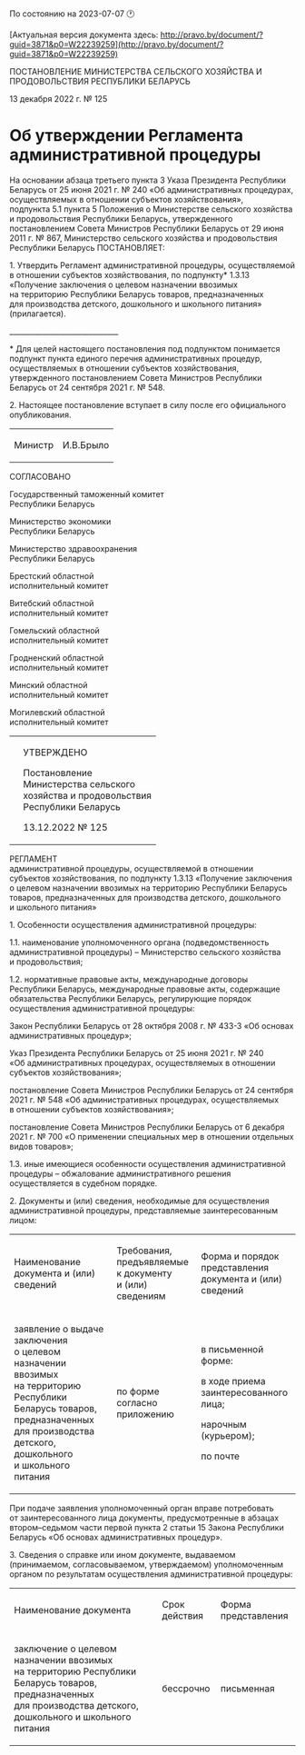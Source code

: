 По состоянию на 2023-07-07 &#x1F550;

[Актуальная версия документа здесь: http://pravo.by/document/?guid=3871&p0=W22239259](http://pravo.by/document/?guid=3871&p0=W22239259)

<p>ПОСТАНОВЛЕНИЕ МИНИСТЕРСТВА СЕЛЬСКОГО ХОЗЯЙСТВА И ПРОДОВОЛЬСТВИЯ РЕСПУБЛИКИ БЕЛАРУСЬ</p>
<p>13 декабря 2022 г. № 125</p>
<h1>Об утверждении Регламента административной процедуры</h1>
<p>На основании абзаца третьего пункта 3 Указа Президента Республики Беларусь от 25 июня 2021 г. № 240 «Об административных процедурах, осуществляемых в отношении субъектов хозяйствования», подпункта 5.1 пункта 5 Положения о Министерстве сельского хозяйства и продовольствия Республики Беларусь, утвержденного постановлением Совета Министров Республики Беларусь от 29 июня 2011 г. № 867, Министерство сельского хозяйства и продовольствия Республики Беларусь ПОСТАНОВЛЯЕТ:</p>
<p>1. Утвердить Регламент административной процедуры, осуществляемой в отношении субъектов хозяйствования, по подпункту* 1.3.13 «Получение заключения о целевом назначении ввозимых на территорию Республики Беларусь товаров, предназначенных для производства детского, дошкольного и школьного питания» (прилагается).</p>
<p>______________________________</p>
<p>* Для целей настоящего постановления под подпунктом понимается подпункт пункта единого перечня административных процедур, осуществляемых в отношении субъектов хозяйствования, утвержденного постановлением Совета Министров Республики Беларусь от 24 сентября 2021 г. № 548.</p>
<p></p>
<p>2. Настоящее постановление вступает в силу после его официального опубликования.</p>
<p></p>
<table><tr>
<td><p>Министр</p></td>
<td><p>И.В.Брыло</p></td>
</tr></table>
<p></p>
<p>СОГЛАСОВАНО</p>
<p>Государственный таможенный комитет<br>Республики Беларусь</p>
<p></p>
<p>Министерство экономики<br>Республики Беларусь</p>
<p></p>
<p>Министерство здравоохранения<br>Республики Беларусь</p>
<p></p>
<p>Брестский областной<br>исполнительный комитет</p>
<p></p>
<p>Витебский областной<br>исполнительный комитет</p>
<p></p>
<p>Гомельский областной<br>исполнительный комитет</p>
<p></p>
<p>Гродненский областной<br>исполнительный комитет</p>
<p></p>
<p>Минский областной<br>исполнительный комитет</p>
<p></p>
<p>Могилевский областной<br>исполнительный комитет</p>
<p></p>
<table><tr>
<td><p></p></td>
<td>
<p>УТВЕРЖДЕНО</p>
<p>Постановление <br>Министерства сельского <br>хозяйства и продовольствия <br>Республики Беларусь</p>
<p>13.12.2022 № 125</p>
</td>
</tr></table>
<p>РЕГЛАМЕНТ<br>административной процедуры, осуществляемой в отношении субъектов хозяйствования, по подпункту 1.3.13 «Получение заключения о целевом назначении ввозимых на территорию Республики Беларусь товаров, предназначенных для производства детского, дошкольного и школьного питания»</p>
<p>1. Особенности осуществления административной процедуры:</p>
<p>1.1. наименование уполномоченного органа (подведомственность административной процедуры) – Министерство сельского хозяйства и продовольствия;</p>
<p>1.2. нормативные правовые акты, международные договоры Республики Беларусь, международные правовые акты, содержащие обязательства Республики Беларусь, регулирующие порядок осуществления административной процедуры:</p>
<p>Закон Республики Беларусь от 28 октября 2008 г. № 433-З «Об основах административных процедур»;</p>
<p>Указ Президента Республики Беларусь от 25 июня 2021 г. № 240 «Об административных процедурах, осуществляемых в отношении субъектов хозяйствования»;</p>
<p>постановление Совета Министров Республики Беларусь от 24 сентября 2021 г. № 548 «Об административных процедурах, осуществляемых в отношении субъектов хозяйствования»;</p>
<p>постановление Совета Министров Республики Беларусь от 6 декабря 2021 г. № 700 «О применении специальных мер в отношении отдельных видов товаров»;</p>
<p>1.3. иные имеющиеся особенности осуществления административной процедуры – обжалование административного решения осуществляется в судебном порядке.</p>
<p>2. Документы и (или) сведения, необходимые для осуществления административной процедуры, представляемые заинтересованным лицом:</p>
<p></p>
<table>
<tr>
<td><p>Наименование документа и (или) сведений</p></td>
<td><p>Требования, предъявляемые к документу и (или) сведениям</p></td>
<td><p>Форма и порядок представления документа и (или) сведений</p></td>
</tr>
<tr>
<td><p>заявление о выдаче заключения о целевом назначении ввозимых на территорию Республики Беларусь товаров, предназначенных для производства детского, дошкольного и школьного питания</p></td>
<td><p>по форме согласно приложению</p></td>
<td>
<p>в письменной форме:</p>
<p>в ходе приема заинтересованного лица;</p>
<p>нарочным (курьером);</p>
<p>по почте</p>
</td>
</tr>
</table>
<p></p>
<p>При подаче заявления уполномоченный орган вправе потребовать от заинтересованного лица документы, предусмотренные в абзацах втором–седьмом части первой пункта 2 статьи 15 Закона Республики Беларусь «Об основах административных процедур».</p>
<p>3. Сведения о справке или ином документе, выдаваемом (принимаемом, согласовываемом, утверждаемом) уполномоченным органом по результатам осуществления административной процедуры:</p>
<p></p>
<table>
<tr>
<td><p>Наименование документа</p></td>
<td><p>Срок действия</p></td>
<td><p>Форма представления</p></td>
</tr>
<tr>
<td><p>заключение о целевом назначении ввозимых на территорию Республики Беларусь товаров, предназначенных для производства детского, дошкольного и школьного питания</p></td>
<td><p>бессрочно </p></td>
<td><p>письменная</p></td>
</tr>
</table>
<p></p>